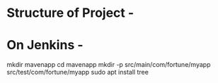 # Structure of Project -

# On Jenkins -
  mkdir mavenapp 
  cd mavenapp
  mkdir -p src/main/com/fortune/myapp  src/test/com/fortune/myapp 
  sudo apt install tree
